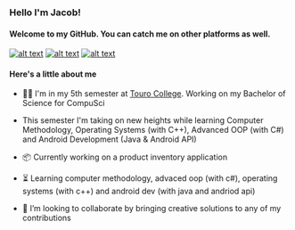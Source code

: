 ### Hello I'm Jacob!
#### Welcome to my GitHub. You can catch me on other platforms as well.

<!-- Credit to carlsednaoui/gitsocial: Grab your social icons from https://github.com/carlsednaoui/gitsocial -->
<!-- display the social media buttons in your README -->
[![alt text][1.1]][1]
[![alt text][2.1]][2]
[![alt text][3.1]][3]

<!-- icons with padding -->
[1.1]: http://i.imgur.com/tXSoThF.png (twitter icon with padding)
[2.1]: http://i.imgur.com/P3YfQoD.png (facebook icon with padding)
[3.1]: http://i.imgur.com/0o48UoR.png (github icon with padding)

<!-- links to your social media accounts -->
[1]: https://twitter.com/lookitsjacques
[2]: http://www.facebook.com/JacobDadoun
[3]: http://www.github.com/jacobdadoun

#### Here's a little about me

- 👨‍🎓  I'm in my 5th semester at [Touro College](https://www.touro.edu/). Working on my Bachelor of Science for CompuSci

-  This semester I'm taking on new heights while learning Computer Methodology, Operating Systems (with C++), Advanced OOP (with C#) and Android Development (Java & Android API)

- 📦 Currently working on a product inventory application

- ⏳ Learning computer methodology, advaced oop (with c#), operating systems (with c++) and android dev (with java and andriod api)

- 🚀 I’m looking to collaborate by bringing creative solutions to any of my contributions
